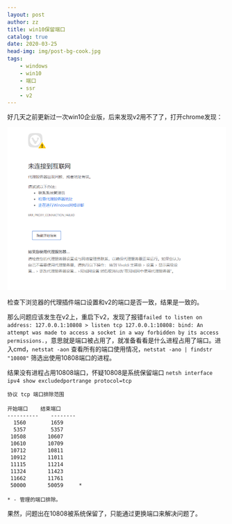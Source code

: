 ```yaml
---
layout: post
author: zz
title: win10保留端口
catalog: true
date: 2020-03-25
head-img: img/post-bg-cook.jpg
tags:
    - windows
    - win10
    - 端口
    - ssr
    - v2
---
```


好几天之前更新过一次win10企业版，后来发现v2用不了了，打开chrome发现：

![alt chrome找不到代理服务器](https://raw.githubusercontent.com/yurk29/yurk29.github.io/master/img/chrome_neterror.png)

检查下浏览器的代理插件端口设置和v2的端口是否一致，结果是一致的。

那么问题应该发生在v2上，重启下v2，发现了报错`failed to listen on address: 127.0.0.1:10808 > listen tcp 127.0.0.1:10808: bind: An attempt was made to access a socket in a way forbidden by its access permissions.`，意思就是端口被占用了，就准备看看是什么进程占用了端口。进入cmd，`netstat -aon` 查看所有的端口使用情况，`netstat -ano | findstr "10808"` 筛选出使用10808端口的进程。

结果没有进程占用10808端口，怀疑10808是系统保留端口 
`netsh interface ipv4 show excludedportrange protocol=tcp`

    协议 tcp 端口排除范围

    开始端口    结束端口
    ----------    --------
      1560        1659
      5357        5357
     10508       10607
     10610       10709
     10712       10811
     10912       11011
     11115       11214
     11324       11423
     11662       11761
     50000       50059     *

    * - 管理的端口排除。

果然，问题出在10808被系统保留了，只能通过更换端口来解决问题了。
